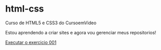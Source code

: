 # html-css
 Curso de HTML5 e CSS3 do CursoemVideo

Estou aprendendo a criar sites e agora vou gerenciar meus repositorios!

<a href= "https://lucasfs3.github.io/html-css/exercicios/modulo%201/ex001/index.html">Executar o exercicio 001 </a>